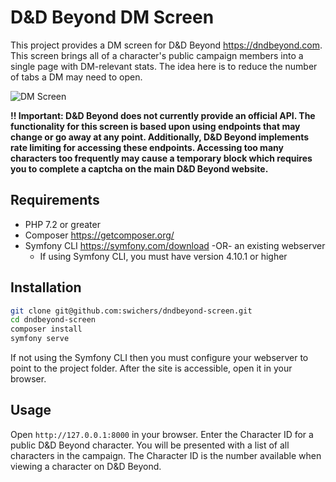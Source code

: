 # D&D Beyond DM Screen

This project provides a DM screen for D&D Beyond <https://dndbeyond.com>. This screen brings all of a character's public campaign members into a single page with DM-relevant stats. The idea here is to reduce the number of tabs a DM may need to open.

![DM Screen](https://user-images.githubusercontent.com/5890607/69019100-fc728f80-0963-11ea-9305-9f603e261585.jpg)

**!! Important: D&D Beyond does not currently provide an official API. The functionality for this screen is based upon using endpoints that may change or go away at any point. Additionally, D&D Beyond implements rate limiting for accessing these endpoints. Accessing too many characters too frequently may cause a temporary block which requires you to complete a captcha on the main D&D Beyond website.**

## Requirements

* PHP 7.2 or greater
* Composer <https://getcomposer.org/>
* Symfony CLI <https://symfony.com/download> -OR- an existing webserver
  * If using Symfony CLI, you must have version 4.10.1 or higher

## Installation

```sh
git clone git@github.com:swichers/dndbeyond-screen.git
cd dndbeyond-screen
composer install
symfony serve
```

If not using the Symfony CLI then you must configure your webserver to point to the project folder. After the site is accessible, open it in your browser.

## Usage

Open `http://127.0.0.1:8000` in your browser. Enter the Character ID for a public D&D Beyond character. You will be presented with a list of all characters in the campaign. The Character ID is the number available when viewing a character on D&D Beyond.
